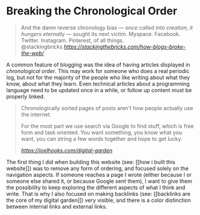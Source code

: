 # Breaking the Chronological Order
<blockquote class="quoteback" darkmode="" data-title="How%20the%20Blog%20Broke%20the%20Web" data-author="@stackingbricks" cite="https://stackingthebricks.com/how-blogs-broke-the-web/">
And the damn reverse chronology bias — <em>once called into creation, it hungers eternally</em> — sought its next victim. Myspace. Facebook. Twitter. Instagram. Pinterest, of all things.
<footer>@stackingbricks <cite><a href="https://stackingthebricks.com/how-blogs-broke-the-web/">https://stackingthebricks.com/how-blogs-broke-the-web/</a></cite></footer>
</blockquote>
<script note="" src="https://cdn.jsdelivr.net/gh/Blogger-Peer-Review/quotebacks@1/quoteback.js"></script>

A common feature of blogging was the idea of having articles displayed in *chronological order*. This may work for someone who does a real periodic log, but not for the majority of the people who like writing about what they know, about what they learn. Even technical articles about a programming language need to be updated once in a while, or follow up content must be properly linked. 

<blockquote class="quoteback" darkmode="" data-title="%F0%9F%8C%B1%20My%20blog%20is%20a%20digital%20garden%2C%20not%20a%20blog" data-author="" cite="https://joelhooks.com/digital-garden">
<p class="css-yw8fqx e1tutuyt0">Chronologically sorted pages of posts aren't how people actually use the internet.</p><p class="css-yw8fqx e1tutuyt0">For the most part we use search via Google to find stuff, which is free form and task oriented. You want something, you know what you want, you can string a few words together and hope to get lucky. </p>
<footer> <cite><a href="https://joelhooks.com/digital-garden">https://joelhooks.com/digital-garden</a></cite></footer>
</blockquote>
<script note="" src="https://cdn.jsdelivr.net/gh/Blogger-Peer-Review/quotebacks@1/quoteback.js"></script>

The first thing I did when building this website (see: [[how i built this website]]) was to remove any form of ordering, and focused solely on the navigation aspects. If someone reaches a page I wrote (either because I or someone else shared it, or because Google sent them), I want to give them the possibility to keep exploring the different aspects of what I think and write. That is why I also focused on making backlinks (see: [[backlinks are the core of my digital garden]]) very visible, and there is a color distinction between internal links and external links. 